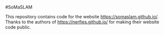 #SoMaSLAM

This repository contains code for the website https://somaslam.github.io/.
Thanks to the authors of https://nerfies.github.io/ for making their website code public.